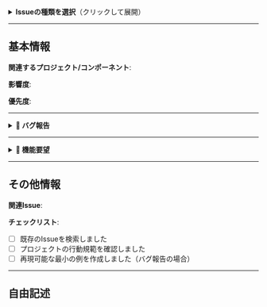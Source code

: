 <details>
<summary><strong>Issueの種類を選択</strong>（クリックして展開）</summary>

- [ ] 🐛 Bug Report（バグ報告）
- [ ] 🚀 Feature Request（機能要望）
- [ ] 📚 Documentation（ドキュメント）
- [ ] ❓ Question（質問）
- [ ] 💬 Other（その他）

</details>

---

<!-- 基本情報 -->
## 基本情報

**関連するプロジェクト/コンポーネント**:
<!-- 該当するプロジェクトやコンポーネント名を記載 -->

**影響度**:
<!-- [低・中・高] から選択 -->

**優先度**:
<!-- [低・中・高] から選択 -->

---

<!-- バグ報告用テンプレート -->
<details>
<summary><strong>🐛 バグ報告</strong></summary>

### 問題の説明
<!-- 発生している問題の具体的な説明 -->

### 再現手順
1. 
2. 
3. 

### 期待される動作
<!-- 正常な場合に期待される動作 -->

### 実際の動作
<!-- 現在観測されている動作 -->

### 環境情報

-- OS:
- [ ] Windows
- [ ] macOS
- [ ] Linux
- [ ] その他（具体的に記載）

### スクリーンショット/ログ
<!-- 問題を示す画像・スタックトレース・エラーログなど -->

### 追加情報
<!-- その他関連情報があれば -->

</details>

---

<!-- 機能要望用テンプレート -->
<details>
<summary><strong>🚀 機能要望</strong></summary>

### 提案内容
<!-- 実装を希望する機能の詳細説明 -->

### 背景・目的
<!-- なぜこの機能が必要か・解決したい課題 -->

### 代替案
<!-- 考えられる代替手段があれば記載 -->

### 追加コンテキスト
<!-- 参考資料・関連Issueなど -->

</details>

---

<!-- その他の情報 -->
## その他情報

**関連Issue**:  
<!-- 関連する既存のIssue番号 (#123など) -->

**チェックリスト**:
- [ ] 既存のIssueを検索しました
- [ ] プロジェクトの行動規範を確認しました
- [ ] 再現可能な最小の例を作成しました（バグ報告の場合）

---

<!-- 自由記述欄 -->
## 自由記述
<!-- その他自由に記述してください -->
